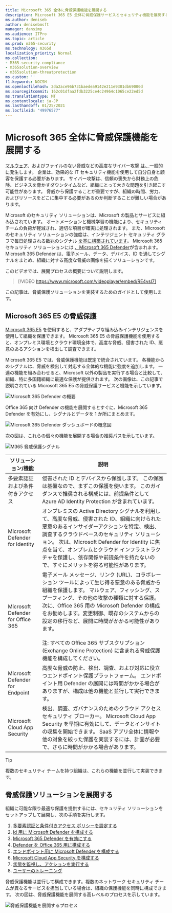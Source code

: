 ```yaml
---
title: Microsoft 365 全体に脅威保護機能を展開する
description: Microsoft 365 E5 全体に脅威保護サービスとセキュリティ機能を展開する方法について説明します。
ms.author: deniseb
author: denisebmsft
manager: dansimp
ms.audience: ITPro
ms.topic: article
ms.prod: m365-security
ms.technology: m365d
localization_priority: Normal
ms.collection:
- M365-security-compliance
- m365solution-overview
- m365solution-threatprotection
ms.custom: ''
f1.keywords: NOCSH
ms.openlocfilehash: 2da2ace96b731baedea9142e211e9301db69000d
ms.sourcegitcommit: 162c01dfaa2fdb3225ce4c24964c1065ce22ed5d
ms.translationtype: MT
ms.contentlocale: ja-JP
ms.lasthandoff: 01/25/2021
ms.locfileid: "49976577"
---
```

# <a name="deploy-threat-protection-capabilities-across-microsoft-365"></a>Microsoft 365 全体に脅威保護機能を展開する

[マルウェア](https://docs.microsoft.com/windows/security/threat-protection/intelligence/understanding-malware)、およびファイルのない脅威などの高度なサイバー攻撃 [は、](https://docs.microsoft.com/windows/security/threat-protection/intelligence/fileless-threats)一般的に発生します。 企業は、効果的な IT セキュリティ機能を使用して自分自身と顧客を保護する必要があります。 サイバー攻撃は、信頼の喪失から財務上の危険、ビジネスを脅かすダウンタイムなど、組織にとって大きな問題を引き起こす可能性があります。 脅威から保護することが重要ですが、組織の時間、労力、およびリソースをどこに集中する必要があるのか判断することが難しい場合があります。 

Microsoft のセキュリティ ソリューションは、Microsoft の製品とサービスに組み込されています。 オートメーションと機械学習の機能により、セキュリティ チームの負荷が軽減され、適切な項目が確実に処理されます。 また、Microsoft のセキュリティ ソリューションの強度は、インテリジェント セキュリティ グラフで毎日処理される数兆のシグナル [を基に構築されています](https://cloud-platform-assets.azurewebsites.net/intelligent-security-graph)。 Microsoft 365 セキュリティ ソリューションには [、Microsoft 365 Defender](https://docs.microsoft.com/microsoft-365/security/mtp/microsoft-threat-protection)が含まれます。Microsoft 365 Defender は、電子メール、データ、デバイス、ID を通してシグナルをまとめ、組織に対する高度な脅威の画像を描くソリューションです。


このビデオでは、展開プロセスの概要について説明します。

> [!VIDEO https://www.microsoft.com/videoplayer/embed/RE4vsI7]

この記事は、脅威保護ソリューションを実装するためのガイドとして使用します。

## <a name="threat-protection-in-microsoft-365-e5"></a>Microsoft 365 E5 の脅威保護

[Microsoft 365 E5](https://www.microsoft.com/microsoft-365/enterprise-e5-business-software?activetab=pivot%3aoverviewtab) を使用すると、アダプティブな組み込みインテリジェンスを使用して組織を保護できます。 Microsoft 365 E5 の脅威保護機能を使用すると、オンプレミス環境とクラウド環境全体で、高度な脅威、侵害された ID、悪意のあるアクションを検出して調査できます。

Microsoft 365 E5 では、脅威保護機能は既定で統合されています。 各機能からのシグナルは、脅威を検出して対応する全体的な機能に強度を追加します。 一連の機能を組み合わせると、Microsoft 以外の製品を実行する場合と比較して、組織、特に多国籍組織に最適な保護が提供されます。 次の画像は、この記事で説明されている Microsoft 365 E5 の脅威保護サービスと機能を示しています。

![Microsoft 365 Defender の概要](../media/solutions-architecture-center/deploy-threat-protection-across-m365-overview.png)

Office 365 向け Defender の機能を展開するとすぐに、Microsoft 365 Defender を有効にし、シグナルとデータを 1 か所にまとめます。 

![Microsoft 365 Defender ダッシュボードの概念図](../media/solutions-architecture-center/deploy-threat-protection-across-m365-mtp.png)

次の図は、これらの個々の機能を展開する場合の推奨パスを示しています。 

![M365 脅威保護シグナル](../media/solutions-architecture-center/deploy-threat-protection-across-m365.png)

|ソリューション/機能  |説明  |
|---------|---------|
|多要素認証および条件付きアクセス     |侵害された ID とデバイスから保護します。 この保護は基盤なので、まずこの保護を使います。 このガイダンスで推奨される構成には、前提条件として Azure AD Identity Protection が含まれています。     |
|Microsoft Defender for Identity     |  オンプレミスの Active Directory シグナルを利用して、高度な脅威、侵害された ID、組織に向けられた悪意のあるインサイダーアクションを特定、検出、調査するクラウドベースのセキュリティ ソリューション。 次は、Microsoft Defender for Identity に焦点を当て、オンプレムとクラウド インフラストラクチャを保護し、依存関係や前提条件を持たないので、すぐにメリットを得る可能性があります。       | 
|Microsoft Defender for Office 365     | 電子メール メッセージ、リンク (URL)、コラボレーション ツールによって生じ得る悪意のある脅威から組織を保護します。 マルウェア、フィッシング、スプーフィング、その他の攻撃の種類に対する保護。 次に、Office 365 用の Microsoft Defender の構成をお勧めします。変更制御、既存のシステムからの設定の移行など、展開に時間がかかる可能性があります。 <br><br>注: すべての Office 365 サブスクリプション (Exchange Online Protection) に含まれる脅威保護機能を構成してください。       |
|Microsoft Defender for Endpoint    | 高度な脅威の防止、検出、調査、および対応に役立つエンドポイント保護プラットフォーム。  エンドポイント用 Defender の展開には時間がかかる場合がありますが、構成は他の機能と並行して実行できます。   |
|Microsoft Cloud App Security     |   検出、調査、ガバナンスのためのクラウド アクセス セキュリティ ブローカー。 Microsoft Cloud App Security を早期に有効にして、データとインサイトの収集を開始できます。 SaaS アプリ全体に情報や他の対象を絞った保護を実装するには、計画が必要で、さらに時間がかかる場合があります。       | 

> [!TIP]
> 複数のセキュリティ チームを持つ組織は、これらの機能を並行して実装できます。

## <a name="deploy-your-threat-protection-solution"></a>脅威保護ソリューションを展開する

組織に可能な限り最適な保護を提供するには、セキュリティ ソリューションをセットアップして展開し、次の手順を実行します。

1. [多要素認証と条件付きアクセス ポリシーを設定する](deploy-threat-protection-configure.md#step-1-set-up-multi-factor-authentication-and-conditional-access-policies)
2. [Id 用に Microsoft Defender を構成する](deploy-threat-protection-configure.md#step-2-configure-microsoft-defender-for-identity)
3. [Microsoft 365 Defender を有効にする](deploy-threat-protection-configure.md#step-3-turn-on-microsoft-365-defender)
4. [Defender を Office 365 用に構成する](deploy-threat-protection-configure.md#step-4-configure-microsoft-defender-for-office-365)
5. [エンドポイント用に Microsoft Defender を構成する](deploy-threat-protection-configure.md#step-5-configure-microsoft-defender-for-endpoint)
6. [Microsoft Cloud App Security を構成する](deploy-threat-protection-configure.md#step-6-configure-microsoft-cloud-app-security)
7. [状態を監視し、アクションを実行する](deploy-threat-protection-configure.md#step-7-monitor-status-and-take-actions)
8. [ユーザーのトレーニング](deploy-threat-protection-configure.md#step-8-train-users)

脅威保護機能は並行して構成できます。複数のネットワーク セキュリティ チームが異なるサービスを担当している場合は、組織の保護機能を同時に構成できます。 次の図は、脅威保護機能を展開する高レベルのプロセスを示しています。 

![脅威保護機能を展開するプロセス](../media/solutions-architecture-center/deploy-threat-protection-across-m365-grid.png) 
